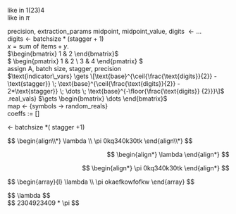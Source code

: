like in $1(23)4$  
like in $\pi$  

precision, extraction_params midpoint, midpoint_value, digits $\gets \dots$  
$\text{digits} \gets \text{batchsize} * (\text{stagger}+1)$  
$x = \text{sum of items} + y$.  
$\begin{bmatrix} 1 & 2 \end{bmatrix}$  
$ \begin{pmatrix} 1 & 2 \\ 3 & 4 \end{pmatrix} $  
assign A, batch size, stagger, precision  
$\text{indicator\_vars} \gets \[\text{base}^{\ceil{\frac{\text{digits}}{2}} - \text{stagger}} \; \text{base}^{\ceil{\frac{\text{digits}}{2}} - 2*\text{stagger}} \; \dots \; \text{base}^{-\floor{\frac{\text{digits}} {2}}}\]$  
.real_vals} $\gets \begin{bmatrix} \dots \end{bmatrix}$  
map $\gets$ {symbols $\rightarrow$ random_reals}  
coeffs $:=$ \[\]  

$\gets$ batchsize $*($ stagger $+1)$  

<p style="text-align: left;">
$$
\begin{align\\*}
\lambda \\
\pi 0kq340k30tk
\end{align\\*}
$$
</p>

<p align="right">
  $$
\begin{align*}
\lambda
\end{align*}
$$
</p>

<p align="right">
  $$
\begin{align*}
\pi 0kq340k30tk
\end{align*}
$$
</p>

<p style="text-align: left;">
$$
\begin{array}{l}
\lambda \\
\pi okaefkowfofkw
\end{array}
$$
</p>

<p align="left">
$$ \lambda $$
<br>
$$ 2304923409 * \pi $$
</p>

